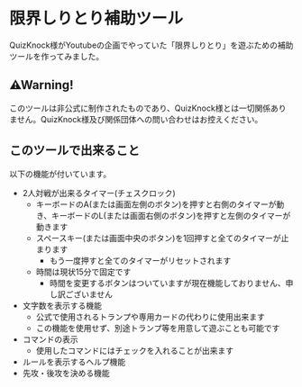 # 限界しりとり補助ツール
QuizKnock様がYoutubeの企画でやっていた「限界しりとり」を遊ぶための補助ツールを作ってみました。
## ⚠Warning!
このツールは非公式に制作されたものであり、QuizKnock様とは一切関係ありません。QuizKnock様及び関係団体への問い合わせはお控えください。
## このツールで出来ること
以下の機能が付いています。
- 2人対戦が出来るタイマー(チェスクロック)
  - キーボードのA(または画面左側のボタン)を押すと右側のタイマーが動き、キーボードのL(または画面右側のボタン)を押すと左側のタイマーが動きます
  - スペースキー(または画面中央のボタン)を1回押すと全てのタイマーが止まります
    - もう一度押すと全てのタイマーがリセットされます  
  - 時間は現状15分で固定です
    - 時間を変更するボタンはついていますが現在機能しておりません、申し訳ございません
- 文字数を表示する機能
  - 公式で使用されるトランプや専用カードの代わりに使用出来ます
  - この機能を使用せず、別途トランプ等を用意して遊ぶことも可能です
- コマンドの表示
  - 使用したコマンドにはチェックを入れることが出来ます
- ルールを表示するヘルプ機能
- 先攻・後攻を決める機能


  
